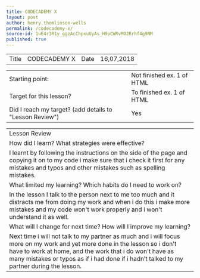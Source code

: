 ```yaml
---
title: CODECADEMY X
layout: post
author: henry.thomlinson-wells
permalink: /codecademy-x/
source-id: 1uE4r3R1y_ggzAcChpxuUyAs_H9pCWRvMO2Rrhf4g9NM
published: true
---
```

<table>
  <tr>
    <td>Title</td>
    <td>CODECADEMY X</td>
    <td>Date</td>
    <td>16,07,2018</td>
  </tr>
</table>


<table>
  <tr>
    <td>Starting point:</td>
    <td>Not finished ex. 1 of HTML</td>
  </tr>
  <tr>
    <td>Target for this lesson?</td>
    <td>To finished ex. 1 of HTML</td>
  </tr>
  <tr>
    <td>Did I reach my target? 
(add details to "Lesson Review")</td>
    <td> Yes </td>
  </tr>
</table>


<table>
  <tr>
    <td>Lesson Review</td>
  </tr>
  <tr>
    <td>How did I learn? What strategies were effective? </td>
  </tr>
  <tr>
    <td>I learnt by following the instructions on the side of the page and copying it on to my code i make sure that i check it first for any mistakes and typos and other mistakes such as spelling mistakes.</td>
  </tr>
  <tr>
    <td>What limited my learning? Which habits do I need to work on? </td>
  </tr>
  <tr>
    <td>In the lesson I talk to the person next to me too much and it distracts me from doing my work and when i do this i make more mistakes and my code won't work properly and i won't understand it as well.</td>
  </tr>
  <tr>
    <td>What will I change for next time? How will I improve my learning?</td>
  </tr>
  <tr>
    <td>Next time i will not talk to my partner as much and i will focus more on my work and yet more done in the lesson so i don't have to work at home, and the work that i do won't have as many mistakes or typos as if i had done if i hadn’t talked to my partner during the lesson.</td>
  </tr>
</table>


